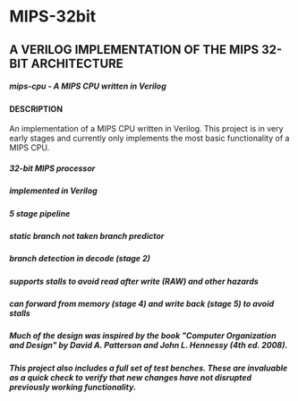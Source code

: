 # MIPS-32bit
## A VERILOG IMPLEMENTATION OF THE MIPS 32-BIT ARCHITECTURE
##### mips-cpu - A MIPS CPU written in Verilog


#### DESCRIPTION

An implementation of a MIPS CPU written in Verilog. This project is in very early stages and currently only implements the most basic functionality of a MIPS CPU.
##### 32-bit MIPS processor
##### implemented in Verilog
##### 5 stage pipeline
##### static branch not taken branch predictor
##### branch detection in decode (stage 2)
##### supports stalls to avoid read after write (RAW) and other hazards
##### can forward from memory (stage 4) and write back (stage 5) to avoid stalls
##### Much of the design was inspired by the book "Computer Organization and Design" by David A. Patterson and John L. Hennessy (4th ed. 2008).
##### This project also includes a full set of test benches. These are invaluable as a quick check to verify that new changes have not disrupted previously working functionality.
